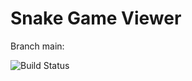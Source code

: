 # Snake Game Viewer
Branch main: 

![Build Status](https://www.travis-ci.com/campbell184/SnakeGameViewer.svg?branch=main)

